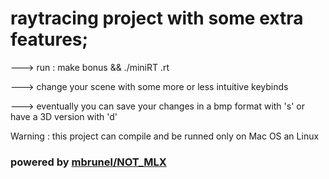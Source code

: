 # raytracing project with some extra features;

---> run : make bonus && ./miniRT <yourfile>.rt
  
---> change your scene with some more or less intuitive keybinds
  
---> eventually you can save your changes in a bmp format with 's' or have a 3D version with 'd'

Warning : this project can compile and be runned only on Mac OS an Linux

### powered by [mbrunel/NOT_MLX](https://github.com/mbrunel/NOT_MLX)
